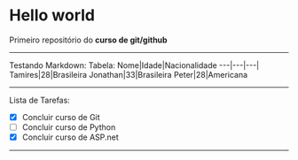 # Hello world
 Primeiro repositório do **curso de git/github**

---

Testando Markdown:
Tabela:
Nome|Idade|Nacionalidade
---|---|---|
Tamires|28|Brasileira
Jonathan|33|Brasileira
Peter|28|Americana

---

Lista de Tarefas:
- [x] Concluir curso de Git
- [ ] Concluir curso de Python
- [x] Concluir curso de ASP.net

---
